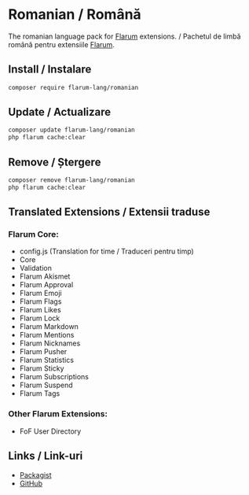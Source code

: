 # Romanian / Română

The romanian language pack for [Flarum](https://flarum.org/) extensions. / Pachetul de limbă română pentru extensiile [Flarum](https://flarum.org/).

## Install / Instalare

```sh
composer require flarum-lang/romanian
```

## Update / Actualizare

```sh
composer update flarum-lang/romanian
php flarum cache:clear
```

## Remove / Ștergere

```sh
composer remove flarum-lang/romanian
php flarum cache:clear
```

## Translated Extensions / Extensii traduse

### Flarum Core:

* config.js (Translation for time / Traduceri pentru timp)
* Core
* Validation
* Flarum Akismet
* Flarum Approval
* Flarum Emoji
* Flarum Flags
* Flarum Likes
* Flarum Lock
* Flarum Markdown
* Flarum Mentions
* Flarum Nicknames
* Flarum Pusher
* Flarum Statistics
* Flarum Sticky
* Flarum Subscriptions
* Flarum Suspend
* Flarum Tags

### Other Flarum Extensions:

* FoF User Directory

## Links / Link-uri

* [Packagist](https://packagist.org/packages/flarum-lang/romanian)
* [GitHub](https://github.com/flarum-lang/romanian)